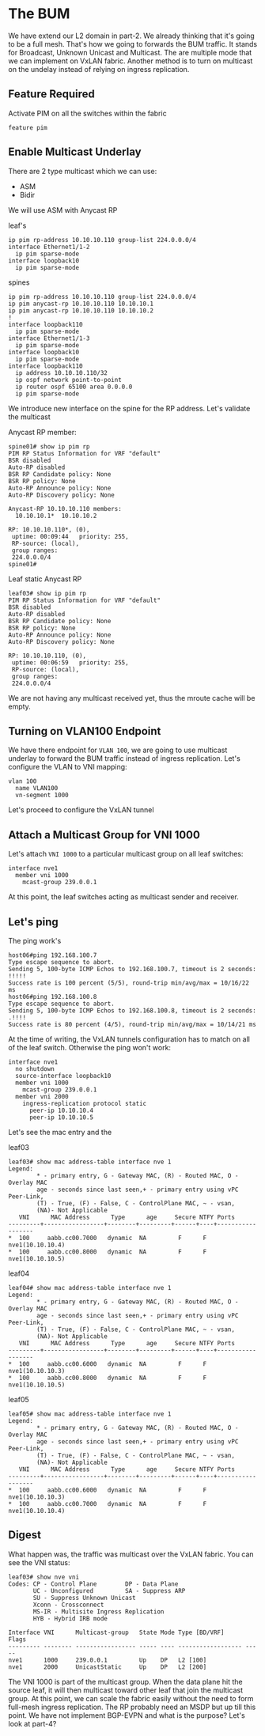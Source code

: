 # The BUM

We have extend our L2 domain in part-2. We already thinking that it's going to be a full mesh. That's how we going to forwards the BUM traffic. It stands for Broadcast, Unknown Unicast and Multicast. The are multiple mode that we can implement on VxLAN fabric.
Another method is to turn on multicast on the undelay instead of relying on ingress replication.

## Feature Required

Activate PIM on all the switches within the fabric

`feature pim`

## Enable Multicast Underlay

There are 2 type multicast which we can use:
- ASM
- Bidir

We will use ASM with Anycast RP

leaf's

```
ip pim rp-address 10.10.10.110 group-list 224.0.0.0/4
interface Ethernet1/1-2
  ip pim sparse-mode
interface loopback10
  ip pim sparse-mode
```

spines
```
ip pim rp-address 10.10.10.110 group-list 224.0.0.0/4
ip pim anycast-rp 10.10.10.110 10.10.10.1
ip pim anycast-rp 10.10.10.110 10.10.10.2
!
interface loopback110
  ip pim sparse-mode
interface Ethernet1/1-3
  ip pim sparse-mode
interface loopback10
  ip pim sparse-mode
interface loopback110
  ip address 10.10.10.110/32
  ip ospf network point-to-point
  ip router ospf 65100 area 0.0.0.0
  ip pim sparse-mode
```
We introduce new interface on the spine for the RP address. Let's validate the multicast

Anycast RP member:
```
spine01# show ip pim rp
PIM RP Status Information for VRF "default"
BSR disabled
Auto-RP disabled
BSR RP Candidate policy: None
BSR RP policy: None
Auto-RP Announce policy: None
Auto-RP Discovery policy: None

Anycast-RP 10.10.10.110 members:
  10.10.10.1*  10.10.10.2  

RP: 10.10.10.110*, (0), 
 uptime: 00:09:44   priority: 255, 
 RP-source: (local),  
 group ranges:
 224.0.0.0/4   
spine01# 

```
Leaf static Anycast RP

```
leaf03# show ip pim rp
PIM RP Status Information for VRF "default"
BSR disabled
Auto-RP disabled
BSR RP Candidate policy: None
BSR RP policy: None
Auto-RP Announce policy: None
Auto-RP Discovery policy: None

RP: 10.10.10.110, (0), 
 uptime: 00:06:59   priority: 255, 
 RP-source: (local),  
 group ranges:
 224.0.0.0/4
```
We are not having any multicast received yet, thus the mroute cache will be empty. 

## Turning on VLAN100 Endpoint

We have there endpoint for `VLAN 100`, we are going to use multicast underlay to forward the BUM traffic instead of ingress replication. Let's configure the VLAN to VNI mapping:

```
vlan 100
  name VLAN100
  vn-segment 1000
```
Let's proceed to configure the VxLAN tunnel

## Attach a Multicast Group for VNI 1000

Let's attach `VNI 1000` to a particular multicast group on all leaf switches:

```
interface nve1
  member vni 1000
    mcast-group 239.0.0.1
```
At this point, the leaf switches acting as multicast sender and receiver.

## Let's ping

The ping work's

```
host06#ping 192.168.100.7
Type escape sequence to abort.
Sending 5, 100-byte ICMP Echos to 192.168.100.7, timeout is 2 seconds:
!!!!!
Success rate is 100 percent (5/5), round-trip min/avg/max = 10/16/22 ms
host06#ping 192.168.100.8
Type escape sequence to abort.
Sending 5, 100-byte ICMP Echos to 192.168.100.8, timeout is 2 seconds:
.!!!!
Success rate is 80 percent (4/5), round-trip min/avg/max = 10/14/21 ms
```
At the time of writing, the VxLAN tunnels configuration has to match on all of the leaf switch. Otherwise the ping won't work:

```
interface nve1
  no shutdown
  source-interface loopback10
  member vni 1000
    mcast-group 239.0.0.1
  member vni 2000
    ingress-replication protocol static
      peer-ip 10.10.10.4
      peer-ip 10.10.10.5
```
Let's see the mac entry and the 

leaf03
```
leaf03# show mac address-table interface nve 1
Legend: 
        * - primary entry, G - Gateway MAC, (R) - Routed MAC, O - Overlay MAC
        age - seconds since last seen,+ - primary entry using vPC Peer-Link,
        (T) - True, (F) - False, C - ControlPlane MAC, ~ - vsan,
        (NA)- Not Applicable
   VNI      MAC Address      Type      age     Secure NTFY Ports
---------+-----------------+--------+---------+------+----+------------------
*  100     aabb.cc00.7000   dynamic  NA         F      F    nve1(10.10.10.4)
*  100     aabb.cc00.8000   dynamic  NA         F      F    nve1(10.10.10.5)
```
leaf04
```
leaf04# show mac address-table interface nve 1
Legend: 
        * - primary entry, G - Gateway MAC, (R) - Routed MAC, O - Overlay MAC
        age - seconds since last seen,+ - primary entry using vPC Peer-Link,
        (T) - True, (F) - False, C - ControlPlane MAC, ~ - vsan,
        (NA)- Not Applicable
   VNI      MAC Address      Type      age     Secure NTFY Ports
---------+-----------------+--------+---------+------+----+------------------
*  100     aabb.cc00.6000   dynamic  NA         F      F    nve1(10.10.10.3)
*  100     aabb.cc00.8000   dynamic  NA         F      F    nve1(10.10.10.5)
```
leaf05
```
leaf05# show mac address-table interface nve 1
Legend: 
        * - primary entry, G - Gateway MAC, (R) - Routed MAC, O - Overlay MAC
        age - seconds since last seen,+ - primary entry using vPC Peer-Link,
        (T) - True, (F) - False, C - ControlPlane MAC, ~ - vsan,
        (NA)- Not Applicable
   VNI      MAC Address      Type      age     Secure NTFY Ports
---------+-----------------+--------+---------+------+----+------------------
*  100     aabb.cc00.6000   dynamic  NA         F      F    nve1(10.10.10.3)
*  100     aabb.cc00.7000   dynamic  NA         F      F    nve1(10.10.10.4)
```

## Digest

What happen was, the traffic was multicast over the VxLAN fabric. You can see the VNI status:

```
leaf03# show nve vni 
Codes: CP - Control Plane        DP - Data Plane          
       UC - Unconfigured         SA - Suppress ARP        
       SU - Suppress Unknown Unicast 
       Xconn - Crossconnect      
       MS-IR - Multisite Ingress Replication 
       HYB - Hybrid IRB mode
    
Interface VNI      Multicast-group   State Mode Type [BD/VRF]      Flags
--------- -------- ----------------- ----- ---- ------------------ -----
nve1      1000     239.0.0.1         Up    DP   L2 [100]                
nve1      2000     UnicastStatic     Up    DP   L2 [200]
```
The VNI 1000 is part of the multicast group. When the data plane hit the source leaf, it will then multicast toward other leaf that join the multicast group. At this point, we can scale the fabric easily without the need to form full-mesh ingress replication. 
The RP probably need an MSDP but up till this point. We have not implement BGP-EVPN and what is the purpose? Let's look at part-4?




